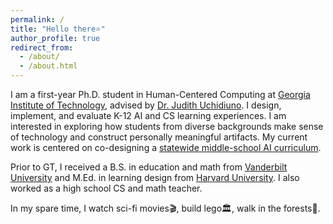 ```yaml
---
permalink: /
title: "Hello there⭐️"
author_profile: true
redirect_from: 
  - /about/
  - /about.html
---
```


I am a first-year Ph.D. student in Human-Centered Computing at [Georgia Institute of Technology](https://www.cc.gatech.edu/degree-programs/phd-human-centered-computing), advised by [Dr. Judith Uchidiuno](https://judithu.com). I design, implement, and evaluate K-12 AI and CS learning experiences. I am interested in exploring how students from diverse backgrounds make sense of technology and construct personally meaningful artifacts. My current work is centered on co-designing a [statewide middle-school AI curriculum](https://ai4ga.org). 

Prior to GT, I received a B.S. in education and math from [Vanderbilt University](https://www.vanderbilt.edu) and M.Ed. in learning design from [Harvard University](https://www.gse.harvard.edu). I also worked as a high school CS and math teacher.

In my spare time, I watch sci-fi movies🎬, build lego🏛️, walk in the forests🌲.

